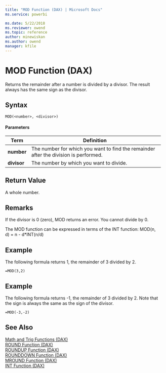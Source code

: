 ```yaml
---
title: "MOD Function (DAX) | Microsoft Docs"
ms.service: powerbi 

ms.date: 5/22/2018
ms.reviewer: owend
ms.topic: reference
author: minewiskan
ms.author: owend
manager: kfile
---
```

# MOD Function (DAX)
Returns the remainder after a number is divided by a divisor. The result always has the same sign as the divisor.  
  
## Syntax  
  
```dax
MOD(<number>, <divisor>)  
```
  
#### Parameters  
  
|Term|Definition|  
|--------|--------------|  
|**number**|The number for which you want to find the remainder after the division is performed.|  
|**divisor**|The number by which you want to divide.|  
  
## Return Value  
A whole number.  
  
## Remarks  
If the divisor is 0 (zero), MOD returns an error. You cannot divide by 0.  
  
The MOD function can be expressed in terms of the INT function: MOD(n, d) = n - d*INT(n/d)  
  
## Example  
The following formula returns 1, the remainder of 3 divided by 2.  
  
```dax
=MOD(3,2)  
```
  
## Example  
The following formula returns -1, the remainder of 3 divided by 2. Note that the sign is always the same as the sign of the divisor.  
  
```dax
=MOD(-3,-2)  
```
  
## See Also  
[Math and Trig Functions &#40;DAX&#41;](math-and-trig-functions-dax.md)  
[ROUND Function &#40;DAX&#41;](round-function-dax.md)  
[ROUNDUP Function &#40;DAX&#41;](roundup-function-dax.md)  
[ROUNDDOWN Function &#40;DAX&#41;](rounddown-function-dax.md)  
[MROUND Function &#40;DAX&#41;](mround-function-dax.md)  
[INT Function &#40;DAX&#41;](int-function-dax.md)  
  
